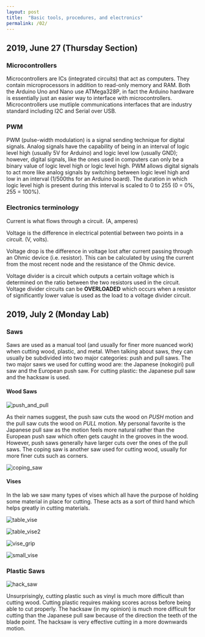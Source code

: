 ```yaml
---
layout: post
title:  "Basic tools, procedures, and electronics"
permalink: /02/
---
```


## 2019, June 27 (Thursday Section)

### Microcontrollers
Microcontrollers are ICs (integrated circuits) that act as computers. They contain microprocessors in addition to read-only memory and RAM. Both the Arduino Uno and Nano use ATMega328P, in fact the Arduino hardware is essentially just an easier way to interface with microcontrollers. Microcontrollers use mutliple communications interfaces that are industry standard including I2C and Serial over USB.

### PWM
PWM (pulse-width modulation) is a signal sending technique for digital signals. Analog signals have the capability of being in an interval of logic level high (usually 5V for Arduino) and logic level low (usually GND); however, digital signals, like the ones used in computers can only be a binary value of logic level high or logic level high. PWM allows digital signals to act more like analog signals by switching between logic level high and low in an interval (1/500ths for an Arduino board). The duration in which logic level high is present during this interval is scaled to 0 to 255 (0 = 0%, 255 = 100%).

### Electronics terminology
Current is what flows through a circuit. (A, amperes)

Voltage is the difference in electrical potential between two points in a circuit. (V, volts).

Voltage drop is the difference in voltage lost after current passing through an Ohmic device (i.e. resistor). This can be calculated by using the current from the most recent node and the resistance of the Ohmic device.

Voltage divider is a circuit which outputs a certain voltage which is determined on the ratio between the two resistors used in the circuit. Voltage divider circuits can be **OVERLOADED** which occurs when a resistor of significantly lower value is used as the load to a voltage divider circuit.

## 2019, July 2 (Monday Lab)

### Saws
Saws are used as a manual tool (and usually for finer more nuanced work) when cutting wood, plastic, and metal. When talking about saws, they can usually be subdivided into two major categories: push and pull saws. The two major saws we used for cutting wood are: the Japanese (nokogiri) pull saw and the European push saw. For cutting plastic: the Japanese pull saw and the hacksaw is used.

#### Wood Saws
![push_and_pull](push_and_pull.jpg)

As their names suggest, the push saw cuts the wood on _PUSH_ motion and the pull saw cuts the wood on _PULL_ motion. My personal favorite is the Japanese pull saw as the motion feels more natural rather than the European push saw which often gets caught in the grooves in the wood. However, push saws generally have larger cuts over the ones of the pull saws. The coping saw is another saw used for cutting wood, usually for more finer cuts such as corners.

![coping_saw](coping_saw.jpg)

#### Vises
In the lab we saw many types of vises which all have the purpose of holding some material in place for cutting. These acts as a sort of third hand which helps greatly in cutting materials.

![table_vise](table_vise.jpg)

![table_vise2](table_vise2.jpg)

![vise_grip](vise_grip.jpg)

![small_vise](small_vise.jpg)


### Plastic Saws
![hack_saw](hack_saw.jpg)

Unsurprisingly, cutting plastic such as vinyl is much more difficult than cutting wood. Cutting plastic requires making scores across before being able to cut properly. The hacksaw (in my opinion) is much more difficult for cutting than the Japanese pull saw because of the direction the teeth of the blade point. The hacksaw is very effective cutting in a more downwards motion.
